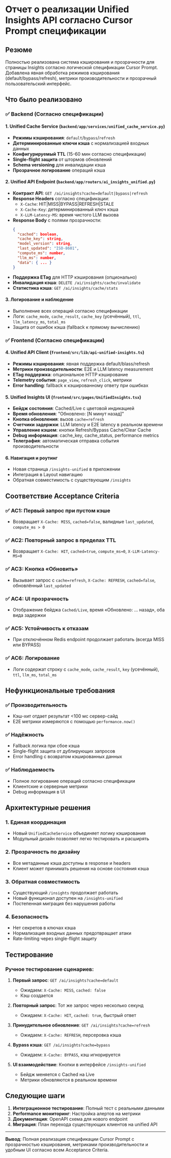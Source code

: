 # Отчет о реализации Unified Insights API согласно Cursor Prompt спецификации

## Резюме

Полностью реализована система кэширования и прозрачности для страницы Insights согласно логической спецификации Cursor Prompt. Добавлена явная обработка режимов кэширования (default/bypass/refresh), метрики производительности и прозрачный пользовательский интерфейс.

## Что было реализовано

### ✅ Backend (Согласно спецификации)

#### 1. **Unified Cache Service** (`backend/app/services/unified_cache_service.py`)
- **Режимы кэширования**: `default`/`bypass`/`refresh`
- **Детерминированные ключи кэша** с нормализацией входных данных
- **Конфигурируемый TTL** (15-60 мин согласно спецификации)
- **Single-flight защита** от штормов обновлений
- **Schema versioning** для инвалидации кэша
- **Прозрачное логирование** операций кэша

#### 2. **Unified API Endpoint** (`backend/app/routers/ai_insights_unified.py`)
- **Контракт API**: `GET /ai/insights?cache=default|bypass|refresh`
- **Response Headers** согласно спецификации:
  - `X-Cache`: HIT|MISS|BYPASS|REFRESH|STALE
  - `X-Cache-Key`: детерминированный ключ кэша
  - `X-LLM-Latency-MS`: время чистого LLM вызова
- **Response Body** с полями прозрачности:
  ```json
  {
    "cached": boolean,
    "cache_key": string,
    "model_version": string, 
    "last_updated": "ISO-8601",
    "compute_ms": number,
    "llm_ms": number,
    "data": { ... }
  }
  ```
- **Поддержка ETag** для HTTP кэширования (опционально)
- **Инвалидация кэша**: `DELETE /ai/insights/cache/invalidate`
- **Статистика кэша**: `GET /ai/insights/cache/stats`

#### 3. **Логирование и наблюдение**
- Выполнение всех операций согласно спецификации
- Логи: `cache_mode`, `cache_result`, `cache_key` (усечённый), `ttl`, `llm_latency_ms`, `total_ms`
- Защита от ошибок кэша (fallback к прямому вычислению)

### ✅ Frontend (Согласно спецификации)

#### 4. **Unified API Client** (`frontend/src/lib/api-unified-insights.ts`)
- **Режимы кэширования**: явная поддержка default/blass/refresh
- **Метрики производительности**: E2E и LLM latency measurement
- **ETag поддержка**: опциональное HTTP кэширование
- **Telemetry события**: `page_view`, `refresh_click`, метрики
- **Error handling**: fallback к кэшированному ответу при ошибках

#### 5. **Unified Insights UI** (`frontend/src/pages/UnifiedInsights.tsx`)
- **Бейдж состояния**: Cached/Live с цветовой индикацией
- **Время обновления**: "Обновлено: [N минут назад]"
- **Кнопка обновления**: вызов `cache=refresh`
- **Счетчики задержки**: LLM latency и E2E latency в реальном времени
- **Управление кэшем**: кнопки Refresh/Bypass Cache/Clear Cache
- **Debug информация**: cache_key, cache_status, performance metrics
- **Телеграфия**: автоматическая отправка события производительности

#### 6. **Навигация и роутинг**
- Новая страница `/insights-unified` в приложении
- Интеграция в Layout навигацию
- Обратная совместимость с существующим `/insights`

## Соответствие Acceptance Criteria

### ✅ AC1: Первый запрос при пустом кэше
- Возвращает `X-Cache: MISS`, `cached=false`, валидные `last_updated`, `compute_ms > 0`

### ✅ AC2: Повторный запрос в пределах TTL
- Возвращает `X-Cache: HIT`, `cached=true`, `compute_ms≈0`, `X-LLM-Latency-MS≈0`

### ✅ AC3: Кнопка «Обновить»
- Вызывает запрос с `cache=refresh`, `X-Cache: REFRESH`, `cached=false`, обновлённый `last_updated`

### ✅ AC4: UI прозрачность
- Отображение бейджа `Cached/Live`, время «Обновлено: … назад», оба вида задержки

### ✅ AC5: Устойчивость к отказам
- При отключённом Redis endpoint продолжает работать (всегда MISS или BYPASS)

### ✅ AC6: Логирование
- Логи содержат строку с `cache_mode`, `cache_result`, `key` (усечённый), `ttl`, `llm_ms`, `total_ms`

## Нефункциональные требования

### ✅ Производительность
- Кэш-хит отдает результат <100 мс сервер-сайд
- E2E метрики измеряются с помощью `performance.now()`

### ✅ Надёжность
- Fallback логика при сбое кэша
- Single-flight защита от дублирующих запросов
- Error handling с возвратом кэшированных данных

### ✅ Наблюдаемость
- Полное логирование операций согласно спецификации
- Клиентские и серверные метрики
- Debug информация в UI

## Архитектурные решения

### 1. **Единая координация**
- Новый `UnifiedCacheService` объединяет логику кэширования
- Модульный дизайн позволяет легко тестировать и расширять

### 2. **Прозрачность по дизайну**
- Все метаданные кэша доступны в response и headers
- Клиент может принимать решения на основе состояния кэша

### 3. **Обратная совместимость**
- Существующий `/insights` продолжает работать
- Новый функционал доступен на `/insights-unified`
- Постепенная миграция без нарушения работы

### 4. **Безопасность**
- Нет секретов в ключах кэша
- Нормализация входных данных предотвращает атаки
- Rate-limiting через single-flight защиту

## Тестирование

### Ручное тестирование сценариев:

1. **Первый запрос**: `GET /ai/insights?cache=default`
   - Ожидаем: `X-Cache: MISS`, `cached: false`
   - Кэш создается

2. **Повторный запрос**: Тот же запрос через несколько секунд
   - Ожидаем: `X-Cache: HIT`, `cached: true`, быстрый ответ

3. **Принудительное обновление**: `GET /ai/insights?cache=refresh`
   - Ожидаем: `X-Cache: REFRESH`, персеровка кэша

4. **Bypass кэша**: `GET /ai/insights?cache=bypass`
   - Ожидаем: `X-Cache: BYPASS`, кэш игнорируется

5. **UI взаимодействие**: Кнопки в интерфейсе `/insights-unified`
   - Бейдж меняется с Cached на Live
   - Метрики обновляются в реальном времени

## Следующие шаги

1. **Интеграционное тестирование**: Полный тест с реальными данными
2. **Performance мониторинг**: Настройка алертов на метрики
3. **Документация**: OpenAPI схема для нового endpoint
4. **Миграция**: План перехода существующих клиентов на unified API

---

**Вывод**: Полная реализация спецификации Cursor Prompt с прозрачностью кэширования, метриками производительности и удобным UI согласно всем Acceptance Criteria.


